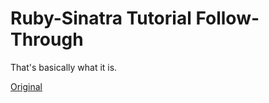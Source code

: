 # Ruby-Sinatra Tutorial Follow-Through

That's basically what it is.

[Original](http://tutorials.jumpstartlab.com/projects/idea_box.html)
